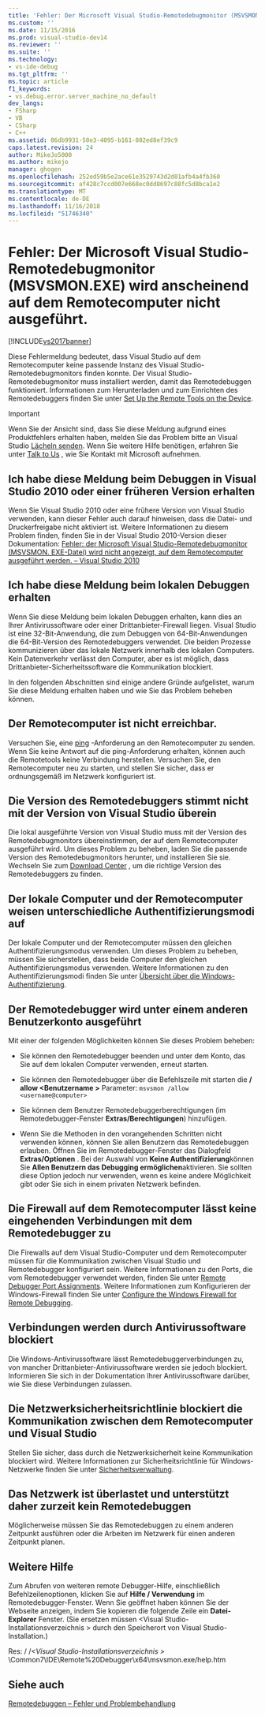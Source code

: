```yaml
---
title: 'Fehler: Der Microsoft Visual Studio-Remotedebugmonitor (MSVSMON.EXE) wird anscheinend auf dem Remotecomputer nicht ausgeführt. | Microsoft-Dokumentation'
ms.custom: ''
ms.date: 11/15/2016
ms.prod: visual-studio-dev14
ms.reviewer: ''
ms.suite: ''
ms.technology:
- vs-ide-debug
ms.tgt_pltfrm: ''
ms.topic: article
f1_keywords:
- vs.debug.error.server_machine_no_default
dev_langs:
- FSharp
- VB
- CSharp
- C++
ms.assetid: 86db9931-50e3-4095-b161-802ed8ef39c9
caps.latest.revision: 24
author: MikeJo5000
ms.author: mikejo
manager: ghogen
ms.openlocfilehash: 252ed59b5e2ace61e3529743d2d01afb4a4fb360
ms.sourcegitcommit: af428c7ccd007e668ec0dd8697c88fc5d8bca1e2
ms.translationtype: MT
ms.contentlocale: de-DE
ms.lasthandoff: 11/16/2018
ms.locfileid: "51746340"
---
```

# <a name="error-the-microsoft-visual-studio-remote-debugging-monitor-msvsmonexe-does-not-appear-to-be-running-on-the-remote-computer"></a>Fehler: Der Microsoft Visual Studio-Remotedebugmonitor (MSVSMON.EXE) wird anscheinend auf dem Remotecomputer nicht ausgeführt.
[!INCLUDE[vs2017banner](../includes/vs2017banner.md)]

Diese Fehlermeldung bedeutet, dass Visual Studio auf dem Remotecomputer keine passende Instanz des Visual Studio-Remotedebugmonitors finden konnte. Der Visual Studio-Remotedebugmonitor muss installiert werden, damit das Remotedebuggen funktioniert. Informationen zum Herunterladen und zum Einrichten des Remotedebuggers finden Sie unter [Set Up the Remote Tools on the Device](http://msdn.microsoft.com/library/90f45630-0d26-4698-8c1f-63f85a12db9c).  
  
> [!IMPORTANT]
>  Wenn Sie der Ansicht sind, dass Sie diese Meldung aufgrund eines Produktfehlers erhalten haben, melden Sie das Problem bitte an Visual Studio [Lächeln senden](http://msdn.microsoft.com/library/5cc9b67a-54d0-41b0-aa8f-80dff4475a6b). Wenn Sie weitere Hilfe benötigen, erfahren Sie unter [Talk to Us](../ide/talk-to-us.md) , wie Sie Kontakt mit Microsoft aufnehmen.  
  
## <a name="i-got-this-message-while-i-was-debugging-in-visual-studio-2010-or-earlier"></a>Ich habe diese Meldung beim Debuggen in Visual Studio 2010 oder einer früheren Version erhalten  
 Wenn Sie Visual Studio 2010 oder eine frühere Version von Visual Studio verwenden, kann dieser Fehler auch darauf hinweisen, dass die Datei- und Druckerfreigabe nicht aktiviert ist. Weitere Informationen zu diesem Problem finden, finden Sie in der Visual Studio 2010-Version dieser Dokumentation: [Fehler: der Microsoft Visual Studio-Remotedebugmonitor (MSVSMON. EXE-Datei) wird nicht angezeigt, auf dem Remotecomputer ausgeführt werden. – Visual Studio 2010](https://msdn.microsoft.com/library/ms164726\(v=vs.100\).aspx)  
  
## <a name="i-got-this-message-while-i-was-debugging-locally"></a>Ich habe diese Meldung beim lokalen Debuggen erhalten  
 Wenn Sie diese Meldung beim lokalen Debuggen erhalten, kann dies an Ihrer Antivirussoftware oder einer Drittanbieter-Firewall liegen. Visual Studio ist eine 32-Bit-Anwendung, die zum Debuggen von 64-Bit-Anwendungen die 64-Bit-Version des Remotedebuggers verwendet. Die beiden Prozesse kommunizieren über das lokale Netzwerk innerhalb des lokalen Computers. Kein Datenverkehr verlässt den Computer, aber es ist möglich, dass Drittanbieter-Sicherheitssoftware die Kommunikation blockiert.  
  
 In den folgenden Abschnitten sind einige andere Gründe aufgelistet, warum Sie diese Meldung erhalten haben und wie Sie das Problem beheben können.  
  
## <a name="the-remote-machine-is-not-reachable"></a>Der Remotecomputer ist nicht erreichbar.  
 Versuchen Sie, eine [ping](https://technet.microsoft.com/library/ee624059\(v=ws.10\).aspx) -Anforderung an den Remotecomputer zu senden. Wenn Sie keine Antwort auf die ping-Anforderung erhalten, können auch die Remotetools keine Verbindung herstellen. Versuchen Sie, den Remotecomputer neu zu starten, und stellen Sie sicher, dass er ordnungsgemäß im Netzwerk konfiguriert ist.  
  
## <a name="the-version-of-the-remote-debugger-doesnt-match-the-version-of-visual-studio"></a>Die Version des Remotedebuggers stimmt nicht mit der Version von Visual Studio überein  
 Die lokal ausgeführte Version von Visual Studio muss mit der Version des Remotedebugmonitors übereinstimmen, der auf dem Remotecomputer ausgeführt wird. Um dieses Problem zu beheben, laden Sie die passende Version des Remotedebugmonitors herunter, und installieren Sie sie. Wechseln Sie zum [Download Center](http://www.microsoft.com/download) , um die richtige Version des Remotedebuggers zu finden.  
  
## <a name="the-local-and-remote-machines-have-different-authentication-modes"></a>Der lokale Computer und der Remotecomputer weisen unterschiedliche Authentifizierungsmodi auf  
 Der lokale Computer und der Remotecomputer müssen den gleichen Authentifizierungsmodus verwenden. Um dieses Problem zu beheben, müssen Sie sicherstellen, dass beide Computer den gleichen Authentifizierungsmodus verwenden. Weitere Informationen zu den Authentifizierungsmodi finden Sie unter [Übersicht über die Windows-Authentifizierung](https://technet.microsoft.com/library/hh831472.aspx).  
  
## <a name="the-remote-debugger-is-running-under-a-different-user-account"></a>Der Remotedebugger wird unter einem anderen Benutzerkonto ausgeführt  
 Mit einer der folgenden Möglichkeiten können Sie dieses Problem beheben:  
  
-   Sie können den Remotedebugger beenden und unter dem Konto, das Sie auf dem lokalen Computer verwenden, erneut starten.  
  
-   Sie können den Remotedebugger über die Befehlszeile mit starten die **/ allow \<Benutzername >** Parameter: `msvsmon /allow <username@computer>`  
  
-   Sie können dem Benutzer Remotedebuggerberechtigungen (im Remotedebugger-Fenster **Extras/Berechtigungen**) hinzufügen.  
  
-   Wenn Sie die Methoden in den vorangehenden Schritten nicht verwenden können, können Sie allen Benutzern das Remotedebuggen erlauben. Öffnen Sie im Remotedebugger-Fenster das Dialogfeld **Extras/Optionen** . Bei der Auswahl von   **Keine Authentifizierung**können Sie **Allen Benutzern das Debugging ermöglichen**aktivieren. Sie sollten diese Option jedoch nur verwenden, wenn es keine andere Möglichkeit gibt oder Sie sich in einem privaten Netzwerk befinden.  
  
## <a name="the-firewall-on-the-remote-machine-doesnt-allow-incoming-connections-to-the-remote-debugger"></a>Die Firewall auf dem Remotecomputer lässt keine eingehenden Verbindungen mit dem Remotedebugger zu  
 Die Firewalls auf dem Visual Studio-Computer und dem Remotecomputer müssen für die Kommunikation zwischen Visual Studio und Remotedebugger konfiguriert sein. Weitere Informationen zu den Ports, die vom Remotedebugger verwendet werden, finden Sie unter [Remote Debugger Port Assignments](../debugger/remote-debugger-port-assignments.md). Weitere Informationen zum Konfigurieren der Windows-Firewall finden Sie unter [Configure the Windows Firewall for Remote Debugging](../debugger/configure-the-windows-firewall-for-remote-debugging.md).  
  
## <a name="anti-virus-software-is-blocking-the-connections"></a>Verbindungen werden durch Antivirussoftware blockiert  
 Die Windows-Antivirussoftware lässt Remotedebuggerverbindungen zu, von mancher Drittanbieter-Antivirussoftware werden sie jedoch blockiert. Informieren Sie sich in der Dokumentation Ihrer Antivirussoftware darüber, wie Sie diese Verbindungen zulassen.  
  
## <a name="network-security-policy-is-blocking-communication-between-the-remote-machine-and-visual-studio"></a>Die Netzwerksicherheitsrichtlinie blockiert die Kommunikation zwischen dem Remotecomputer und Visual Studio  
 Stellen Sie sicher, dass durch die Netzwerksicherheit keine Kommunikation blockiert wird. Weitere Informationen zur Sicherheitsrichtlinie für Windows-Netzwerke finden Sie unter [Sicherheitsverwaltung](https://msdn.microsoft.com/library/windows/desktop/ms721855\(v=vs.85\).aspx).  
  
## <a name="the-network-is-too-busy-to-support-remote-debugging"></a>Das Netzwerk ist überlastet und unterstützt daher zurzeit kein Remotedebuggen  
 Möglicherweise müssen Sie das Remotedebuggen zu einem anderen Zeitpunkt ausführen oder die Arbeiten im Netzwerk für einen anderen Zeitpunkt planen.  
  
## <a name="more-help"></a>Weitere Hilfe  
 Zum Abrufen von weiteren remote Debugger-Hilfe, einschließlich Befehlzeilenoptionen, klicken Sie auf **Hilfe / Verwendung** im Remotedebugger-Fenster. Wenn Sie geöffnet haben können Sie der Webseite anzeigen, indem Sie kopieren die folgende Zeile ein **Datei-Explorer** Fenster. (Sie ersetzen müssen \<Visual Studio-Installationsverzeichnis > durch den Speicherort von Visual Studio-Installation.)  
  
 Res: / /*\<Visual Studio-Installationsverzeichnis >* \Common7\IDE\Remote%20Debugger\x64\msvsmon.exe/help.htm  
  
## <a name="see-also"></a>Siehe auch  
 [Remotedebuggen – Fehler und Problembehandlung](../debugger/remote-debugging-errors-and-troubleshooting.md)



